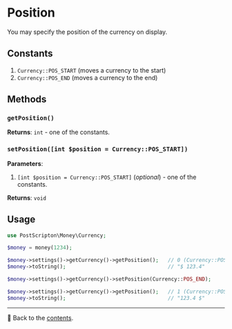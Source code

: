 # Position
You may specify the position of the currency on display.

## Constants

1. `Currency::POS_START` (moves a currency to the start)
2. `Currency::POS_END` (moves a currency to the end)

## Methods

### `getPosition()`
**Returns**: `int` - one of the constants.

### `setPosition([int $position = Currency::POS_START])`
**Parameters**:
1. `[int $position = Currency::POS_START]` (*optional*) - one of the constants.

**Returns**: `void`

## Usage

```php
use PostScripton\Money\Currency;

$money = money(1234);

$money->settings()->getCurrency()->getPosition();   // 0 (Currency::POS_START)
$money->toString();                                 // "$ 123.4"

$money->settings()->getCurrency()->setPosition(Currency::POS_END);

$money->settings()->getCurrency()->getPosition();   // 1 (Currency::POS_END)
$money->toString();                                 // "123.4 $"
```

---

📌 Back to the [contents](/README.md#table-of-contents).